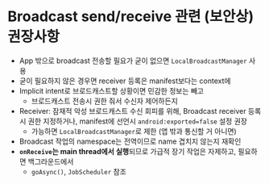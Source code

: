 # Broadcast send/receive 관련 (보안상) 권장사항
- App 밖으로 broadcast 전송할 필요가 굳이 없으면 `LocalBroadcastManager` 사용
- 굳이 필요하지 않은 경우면 receiver 등록은 manifest보다는 context에
- Implicit intent로 브로드캐스트할 상황이면 민감한 정보는 빼고
  - 브로드캐스트 전송시 권한 줘서 수신자 제어하든지
- Receiver: 잠재적 악성 브로드캐스트 수신 회피를 위해, Broadcast receiver 등록시 권한 지정하거나, manifest에 선언시 `android:exported=false` 설정 권장  
  - 가능하면 `LocalBroadcastManager`로 제한 (앱 밖과 통신할 거 아니면)
- Broadcast 작업의 namespace는 전역이므로 name 겹치지 않는지 재확인
- **`onReceive`는 main thread에서 실행**되므로 가급적 장기 작업은 자제하고, 필요하면 백그라운드에서
  - `goAsync()`, `JobScheduler` 참조
  
  
  
